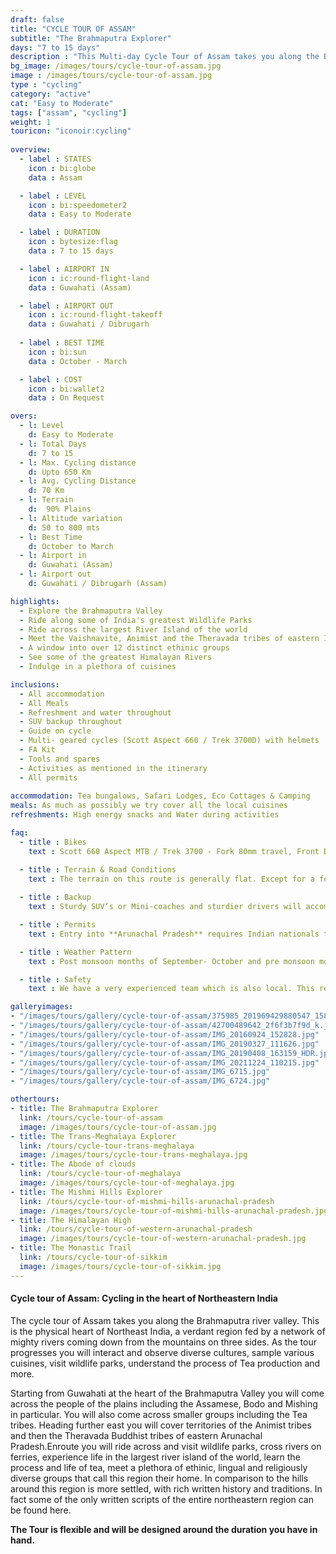 ```yaml
---
draft: false
title: "CYCLE TOUR OF ASSAM" 
subtitle: "The Brahmaputra Explorer" 
days: "7 to 15 days" 
description : "This Multi-day Cycle Tour of Assam takes you along the Brahmaputra valley, the physical heart of Northeast India."
bg_image: /images/tours/cycle-tour-of-assam.jpg
image : /images/tours/cycle-tour-of-assam.jpg
type : "cycling"
category: "active"
cat: "Easy to Moderate"
tags: ["assam", "cycling"]
weight: 1
touricon: "iconoir:cycling"
 
overview:
  - label : STATES
    icon : bi:globe
    data : Assam

  - label : LEVEL
    icon : bi:speedometer2
    data : Easy to Moderate 

  - label : DURATION
    icon : bytesize:flag
    data : 7 to 15 days

  - label : AIRPORT IN
    icon : ic:round-flight-land
    data : Guwahati (Assam)

  - label : AIRPORT OUT
    icon : ic:round-flight-takeoff
    data : Guwahati / Dibrugarh
    
  - label : BEST TIME
    icon : bi:sun
    data : October - March

  - label : COST
    icon : bi:wallet2
    data : On Request

overs:
  - l: Level 
    d: Easy to Moderate
  - l: Total Days 
    d: 7 to 15
  - l: Max. Cycling distance 
    d: Upto 650 Km
  - l: Avg. Cycling Distance 
    d: 70 Km
  - l: Terrain 
    d:  90% Plains
  - l: Altitude variation 
    d: 50 to 800 mts
  - l: Best Time 
    d: October to March
  - l: Airport in 
    d: Guwahati (Assam)
  - l: Airport out 
    d: Guwahati / Dibrugarh (Assam)

highlights:
  - Explore the Brahmaputra Valley
  - Ride along some of India's greatest Wildlife Parks
  - Ride across the largest River Island of the world
  - Meet the Vaishnavite, Animist and the Theravada tribes of eastern India
  - A window into over 12 distinct ethinic groups
  - See some of the greatest Himalayan Rivers
  - Indulge in a plethora of cuisines

inclusions:
  - All accommodation
  - All Meals
  - Refreshment and water throughout
  - SUV backup throughout
  - Guide on cycle
  - Multi- geared cycles (Scott Aspect 660 / Trek 3700D) with helmets
  - FA Kit
  - Tools and spares
  - Activities as mentioned in the itinerary
  - All permits
 
accommodation: Tea bungalows, Safari Lodges, Eco Cottages & Camping
meals: As much as possibly we try cover all the local cuisines
refreshments: High energy snacks and Water during activities

faq:
  - title : Bikes
    text : Scott 660 Aspect MTB / Trek 3700 - Fork 80mm travel, Front Derailleur Shimano FD-TX50 / 34.9mm, Rear Derailleur Shimano Tourney RD-TX35 21 Speed (Upgraded), Shifters Shimano ST-EF 41 L / 7R EZ-ire plus (Upgraded), Brakeset Tektro SCM-02 mech. Disc 160F/160Rmm Rotor, Front Tyre 6 26×2.1 / 30TPI, Rear Tyre 6 26×2.1 / 30TPI, Weight 13.6 kg / 29.98 lbs

  - title : Terrain & Road Conditions
    text : The terrain on this route is generally flat. Except for a few odd days the roads are generally excellent. This is probably one of the easiest routes to cycle in the Northeastern region, with beautiful views, interesting tribes and excellent road conditions.
   
  - title : Backup
    text : Sturdy SUV’s or Mini-coaches and sturdier drivers will accompany you on every trip. These vehicles are along right from your airport pick up to your drop back to the airport.

  - title : Permits 
    text : Entry into **Arunachal Pradesh** requires Indian nationals to aquire a Inner Line Permit (ILP) whereas foreign nationals require Restricted Area Permits (RAP), both of which have a certain fees applicable.

  - title : Weather Pattern 
    text : Post monsoon months of September- October and pre monsoon months of March-April are very pleasant with blue skies and a fair days. Peak winters are from November to February with the mercury coming down below 15 C in the nights, where as the days are quite pleasant.

  - title : Safety 
    text : We have a very experienced team which is also local. This reflects in the overall safety of our tours. Rest assured your guides know where extra attention is required and when. All our routes are well known to us, we know where the nearest medical facilities are, we know whom to contact if in case of an emergency, we know all the alternate routes in case of road blockages. We have CASEVAC protocols in place to streamline the process in case of emergencies. You can rest easy knowing that in the outdoors in general and this region in particular you are in safe hands with us.

galleryimages:
- "/images/tours/gallery/cycle-tour-of-assam/375985_201969429880547_1583092574_n.jpg"
- "/images/tours/gallery/cycle-tour-of-assam/42700489642_2f6f3b7f9d_k.jpg"
- "/images/tours/gallery/cycle-tour-of-assam/IMG_20160924_152828.jpg"
- "/images/tours/gallery/cycle-tour-of-assam/IMG_20190327_111626.jpg"
- "/images/tours/gallery/cycle-tour-of-assam/IMG_20190408_163159_HDR.jpg"
- "/images/tours/gallery/cycle-tour-of-assam/IMG_20211224_110215.jpg"
- "/images/tours/gallery/cycle-tour-of-assam/IMG_6715.jpg"
- "/images/tours/gallery/cycle-tour-of-assam/IMG_6724.jpg"

othertours:
- title: The Brahmaputra Explorer 
  link: /tours/cycle-tour-of-assam
  image: /images/tours/cycle-tour-of-assam.jpg
- title: The Trans-Meghalaya Explorer
  link: /tours/cycle-tour-trans-meghalaya
  image: /images/tours/cycle-tour-trans-meghalaya.jpg
- title: The Abode of clouds 
  link: /tours/cycle-tour-of-meghalaya
  image: /images/tours/cycle-tour-of-meghalaya.jpg
- title: The Mishmi Hills Explorer 
  link: /tours/cycle-tour-of-mishmi-hills-arunachal-pradesh
  image: /images/tours/cycle-tour-of-mishmi-hills-arunachal-pradesh.jpg
- title: The Himalayan High
  link: /tours/cycle-tour-of-western-arunachal-pradesh
  image: /images/tours/cycle-tour-of-western-arunachal-pradesh.jpg 
- title: The Monastic Trail
  link: /tours/cycle-tour-of-sikkim
  image: /images/tours/cycle-tour-of-sikkim.jpg
--- 
```


#### Cycle tour of Assam: Cycling in the heart of Northeastern India

The cycle tour of Assam takes you along the Brahmaputra river valley. This is the physical heart of Northeast India, a verdant region fed by a network of mighty rivers coming down from the mountains on three sides. As the tour progresses you will interact and observe diverse cultures, sample various cuisines, visit wildlife parks, understand the process of Tea production and more. 

Starting from Guwahati at the heart of the Brahmaputra Valley you will come across the people of the plains including the Assamese, Bodo and Mishing in particular. You will also come across smaller groups including the Tea tribes. Heading further east you will cover territories of the Animist tribes and then the Theravada Buddhist tribes of eastern Arunachal Pradesh.Enroute you will ride across and visit wildlife parks, cross rivers on ferries, experience life in the largest river island of the world, learn the process and life of tea, meet a plethora of ethinic, lingual and religiously diverse groups that call this region their home. In comparison to the hills around this region is more settled, with rich written history and traditions. In fact some of the only written scripts of the entire northeastern region can be found here. 

**The Tour is flexible and will be designed around the duration you have in hand.**